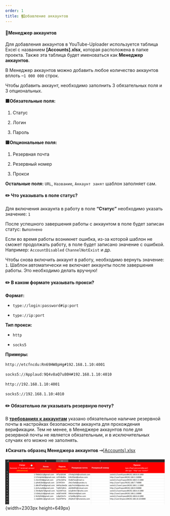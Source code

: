 ```yaml
---
order: 1
title: 🚹Добавление аккаунтов
---
```


#### 🔹Менеджер аккаунтов

Для добавления аккаунтов в YouTube-Uploader используется таблица Excel с названием **\[Accounts\].xlsx**, которая расположена в папке проекта. Также эта таблица будет именоваться как **Менеджер аккаунтов**.

В Менеджер аккаунтов можно добавить любое количество аккаунтов вплоть –`1 000 000` строк.

Чтобы добавить аккаунт, необходимо заполнить 3 обязательных поля и 3 опциональных.

**🟥Обязательные поля:**

1. Статус

2. Логин

3. Пароль

**🟨Опциональные поля:**

1. Резервная почта

2. Резервный номер

3. Прокси

**Остальные поля:** `URL`, `Название`, `Аккаунт занят` шаблон заполняет сам.



#### **✏️ Что указывать в поле статус?**

Для включения аккаунта в работу в поле **“Статус”** необходимо указать значение: `1`

После успешного завершения работы с аккаунтом в поле будет записан статус: `Выполнено`

Если во время работы возникнет ошибка, из-за которой шаблон не сможет продолжать работу, в поле будет записано значение с ошибкой. Например: `AccountDisabled` `ChannelNotExist` и др.

Чтобы снова включить аккаунт в работу, необходимо вернуть значение: `1`. Шаблон автоматически не включает аккаунты после завершения работы. Это необходимо делать вручную!

#### **✏️** В каком формате указывать прокси?

**Формат:**

-  `type://login:password#ip:port`

-  `type://ip:port`

**Тип прокси:**

-  `http`

-  `socks5`

**Примеры:**

`http://etcfncdu:Rn69HW8pHg#192.168.1.10:4001`

`socks5://Applaud:9Q4v8aQ7u80H#192.168.1.10:4010`

`http://192.168.1.10:4001`

`socks5://192.168.1.10:4010`

#### **✏️** Обязательно ли указывать резервную почту?

В [**требованиях к аккаунтам**](./../start/important/accounts-requirements) указано обязательное наличие резервной почты в настройках безопасности аккаунта для прохождения верификации. Тем не менее, в Менеджере аккаунтов поле для резервной почты не является обязательным, и в исключительных случаях его можно не заполнять.



⬇️**Скачать образец Менеджера аккаунтов ⇾**[\[Accounts\].xlsx](./[Accounts].xlsx)

![](./akkaunty.png){width=2303px height=649px}